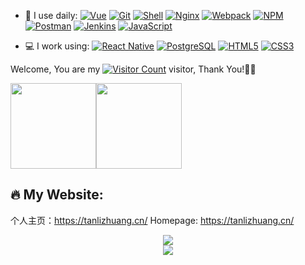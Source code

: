 <!--
**lzhtan/lzhtan** is a ✨ _special_ ✨ repository because its `README.md` (this file) appears on your GitHub profile.

Here are some ideas to get you started:

- 🔭 I’m currently working on ...
- 🌱 I’m currently learning ...
- 👯 I’m looking to collaborate on ...
- 🤔 I’m looking for help with ...
- 💬 Ask me about ...
- 📫 How to reach me: ...
- 😄 Pronouns: ...
- ⚡ Fun fact: ...
-->
<!-- ![Anurag's GitHub stats](https://github-readme-stats.vercel.app/api?username=lzhtan&show_icons=true&theme=radical) -->
- 🚀 I use daily:
  [![Vue](https://img.shields.io/badge/Vue.js-35495E?logo=vue.js&logoColor=4FC08D)](https://lzhtan.github.io/lzhtanBlog/)
  [![Git](https://img.shields.io/badge/-Git-000000?logo=git&logoColor=FF7043)](https://lzhtan.github.io/lzhtanBlog/)
  [![Shell](https://img.shields.io/badge/-Shell-4EC422?logo=Shell&logoColor=FF7043)](https://lzhtan.github.io/lzhtanBlog/)
  [![Nginx](https://img.shields.io/badge/-Nginx-F6C915?logo=nginx&logoColor=029137)](https://lzhtan.github.io/lzhtanBlog/)
  [![Webpack](https://img.shields.io/badge/-webpack-2B3A42?logo=webpack&logoColor=75AFCC)](https://lzhtan.github.io/lzhtanBlog/)
  [![NPM](https://img.shields.io/badge/-NPM-2875E3?logo=npm&logoColor=029137)](https://lzhtan.github.io/lzhtanBlog/)
  [![Postman](https://img.shields.io/badge/-Postman-7A1FA2?logo=postman&logoColor=FC8019)](https://lzhtan.github.io/lzhtanBlog/)
  [![Jenkins](https://img.shields.io/badge/-Jenkins-F6C915?logo=jenkins&logoColor=F16061)](https://lzhtan.github.io/lzhtanBlog/)
  [![JavaScript](https://img.shields.io/badge/JavaScript-000000?logo=JavaScript&logoColor=FFCA28)](https://lzhtan.github.io/lzhtanBlog/)

- 💻 I work using:
  [![React Native](https://img.shields.io/badge/React_Native-20232A?logo=react&logoColor=61DAFB)](https://lzhtan.github.io/lzhtanBlog/)
  [![PostgreSQL](https://img.shields.io/badge/-PostgreSQL-336791?style=plastic&logo=postgresql)](https://lzhtan.github.io/lzhtanBlog/)
  [![HTML5](https://img.shields.io/badge/-HTML5-E34F26?style=plastic&logo=html5&logoColor=white)](https://lzhtan.github.io/lzhtanBlog/)
  [![CSS3](https://img.shields.io/badge/-CSS3-1572B6?style=plastic&logo=css3)](https://lzhtan.github.io/lzhtanBlog/)


Welcome, You are my [![Visitor Count](https://profile-counter.glitch.me/all-smile/count.svg)](https://lzhtan.github.io/lzhtanBlog/) visitor, Thank You!🎉🎉
<!--
<div align="center" > <img height="137px" src="https://github-readme-stats.vercel.app/api?username=lzhtan&hide_title=true&hide_border=true&show_icons=trueline_height=21&text_color=000&icon_color=000&bg_color=0,ea6161,ffc64d,fffc4d,52fa5a&theme=graywhite" /> </div>
-->

<span><img src="https://github-readme-stats.vercel.app/api/top-langs/?username=lzhtan&layout=compact" height="137px" /></span><span><img height="137px" src="https://github-readme-stats.vercel.app/api?username=lzhtan&hide_title=true&hide_border=true&show_icons=trueline_height=21&text_color=000&icon_color=000&bg_color=0,ea6161,ffc64d,fffc4d,52fa5a&theme=graywhite" /> </span>


🔥 My Website:
-----------------------
个人主页：https://tanlizhuang.cn/
Homepage: https://tanlizhuang.cn/


<div align="center"> <img src="https://github-readme-streak-stats.herokuapp.com/?user=lzhtan" /> </div>
<div align="center"> <img src="https://visitor-badge.glitch.me/badge?page_id=lzhtan" /> </div>
<!--
<div align="center">
  <a href="https://raw.githubusercontent.com/all-smile/nav/master/static/images/buymeacoffee.jpg" target="_blank" style="display: inline-block;">
    <img
        src="https://img.shields.io/badge/Donate-Buy%20Me%20A%20Coffee-orange.svg?style=flat-square"
        align="center"
    />
  </a>
</div>
-->
